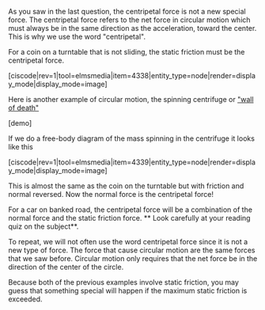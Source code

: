As you saw in the last question, the centripetal force is not a new special force. The centripetal force refers to the net force in circular motion which must always be in the same direction as the acceleration, toward the center. This is why we use the word "centripetal".

For a coin on a turntable that is not sliding, the static friction must be the centripetal force. 

[ciscode|rev=1|tool=elmsmedia|item=4338|entity_type=node|render=display_mode|display_mode=image]

Here is another example of circular motion, the spinning centrifuge or <a href="https://en.wikipedia.org/wiki/Wall_of_death" target="_blank">"wall of death"</a> 

[demo]

If we do a free-body diagram of the mass spinning in the centrifuge it looks like this

[ciscode|rev=1|tool=elmsmedia|item=4339|entity_type=node|render=display_mode|display_mode=image]

This is almost the same as the coin on the turntable but with friction and normal reversed. Now the normal force is the centripetal force!

For a car on banked road, the centripetal force will be a combination of the normal force and the static friction force. ** Look carefully at your reading quiz on the subject**. 

<lrndesign-sidenote label="Instructor Note" icon="bookmark" bg-color="#c2e5f2">
To repeat, we will not often use the word centripetal force since it is not a new type of force. The force that cause circular motion are the same forces that we saw before. Circular motion only requires that the net force be in the direction of the center of the circle. 
</lrndesign-sidenote>


Because both of the previous examples involve static friction, you may guess that something special will happen if the maximum static friction is exceeded. 
